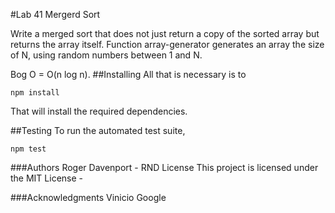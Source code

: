 #Lab 41 Mergerd Sort

Write a merged sort that does not just return a copy of the sorted array but returns the array itself.
Function array-generator generates an array the size of N, using random numbers between 1 and N.

Bog O = O(n log n).
##Installing All that is necessary is to 
```
npm install 
```
That will install the required dependencies.

##Testing To run the automated test suite,
```
npm test
```

###Authors Roger Davenport - RND License This project is licensed under the MIT License -

###Acknowledgments 
Vinicio
Google